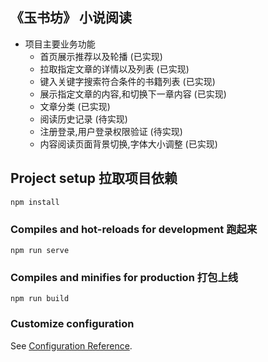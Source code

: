 ## 《玉书坊》 小说阅读

- 项目主要业务功能
  - 首页展示推荐以及轮播  (已实现)
  - 拉取指定文章的详情以及列表 (已实现)
  - 键入关键字搜索符合条件的书籍列表 (已实现)
  - 展示指定文章的内容,和切换下一章内容 (已实现)
  - 文章分类 (已实现)
  - 阅读历史记录 (待实现)
  - 注册登录,用户登录权限验证 (待实现)
  - 内容阅读页面背景切换,字体大小调整 (已实现)

## Project setup 拉取项目依赖
```
npm install
```

### Compiles and hot-reloads for development 跑起来
```
npm run serve
```

### Compiles and minifies for production 打包上线
```
npm run build
```

### Customize configuration 
See [Configuration Reference](https://cli.vuejs.org/config/).

